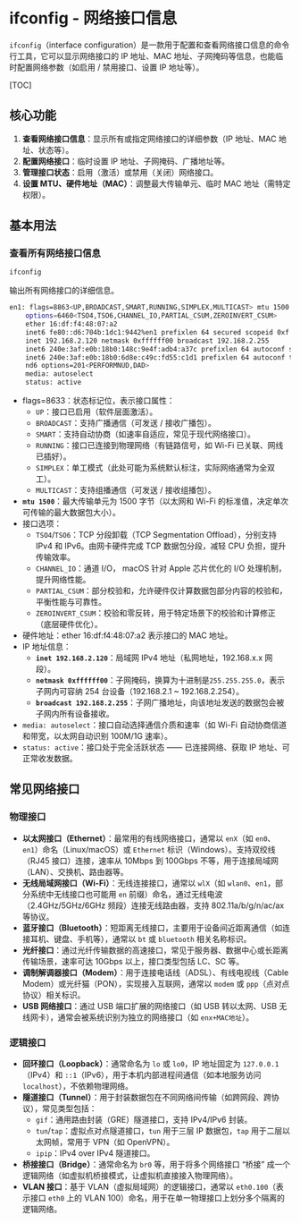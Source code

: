 # ifconfig - 网络接口信息

`ifconfig`（interface configuration）是一款用于配置和查看网络接口信息的命令行工具，它可以显示网络接口的 IP 地址、MAC 地址、子网掩码等信息，也能临时配置网络参数（如启用 / 禁用接口、设置 IP 地址等）。

[TOC]

## 核心功能

1. **查看网络接口信息**：显示所有或指定网络接口的详细参数（IP 地址、MAC 地址、状态等）。
2. **配置网络接口**：临时设置 IP 地址、子网掩码、广播地址等。
3. **管理接口状态**：启用（激活）或禁用（关闭）网络接口。
4. **设置 MTU、硬件地址（MAC）**：调整最大传输单元、临时 MAC 地址（需特定权限）。

## 基本用法

### 查看所有网络接口信息

```bash
ifconfig
```

输出所有网络接口的详细信息。

```bash
en1: flags=8863<UP,BROADCAST,SMART,RUNNING,SIMPLEX,MULTICAST> mtu 1500
	options=6460<TSO4,TSO6,CHANNEL_IO,PARTIAL_CSUM,ZEROINVERT_CSUM>
	ether 16:df:f4:48:07:a2
	inet6 fe80::d6:704b:1dc1:9442%en1 prefixlen 64 secured scopeid 0xf 
	inet 192.168.2.120 netmask 0xffffff00 broadcast 192.168.2.255
	inet6 240e:3af:e0b:18b0:148c:9e4f:adb4:a37c prefixlen 64 autoconf secured 
	inet6 240e:3af:e0b:18b0:6d8e:c49c:fd55:c1d1 prefixlen 64 autoconf temporary 
	nd6 options=201<PERFORMNUD,DAD>
	media: autoselect
	status: active
```

- flags=8633：状态标记位，表示接口属性：
  - `UP`：接口已启用（软件层面激活）。
  - `BROADCAST`：支持广播通信（可发送 / 接收广播包）。
  - `SMART`：支持自动协商（如速率自适应，常见于现代网络接口）。
  - `RUNNING`：接口已连接到物理网络（有链路信号，如 Wi-Fi 已关联、网线已插好）。
  - `SIMPLEX`：单工模式（此处可能为系统默认标注，实际网络通常为全双工）。
  - `MULTICAST`：支持组播通信（可发送 / 接收组播包）。
- **`mtu 1500`**：最大传输单元为 1500 字节（以太网和 Wi-Fi 的标准值，决定单次可传输的最大数据包大小）。
- 接口选项：
  - `TSO4`/`TSO6`：TCP 分段卸载（TCP Segmentation Offload），分别支持 IPv4 和 IPv6。由网卡硬件完成 TCP 数据包分段，减轻 CPU 负担，提升传输效率。
  - `CHANNEL_IO`：通道 I/O， macOS 针对 Apple 芯片优化的 I/O 处理机制，提升网络性能。
  - `PARTIAL_CSUM`：部分校验和，允许硬件仅计算数据包部分内容的校验和，平衡性能与可靠性。
  - `ZEROINVERT_CSUM`：校验和零反转，用于特定场景下的校验和计算修正（底层硬件优化）。
- 硬件地址：ether 16:df:f4:48:07:a2 表示接口的 MAC 地址。
- IP 地址信息：
  - **`inet 192.168.2.120`**：局域网 IPv4 地址（私网地址，192.168.x.x 网段）。
  - **`netmask 0xffffff00`**：子网掩码，换算为十进制是`255.255.255.0`，表示子网内可容纳 254 台设备（192.168.2.1 ~ 192.168.2.254）。
  - **`broadcast 192.168.2.255`**：子网广播地址，向该地址发送的数据包会被子网内所有设备接收。
- `media: autoselect`：接口自动选择通信介质和速率（如 Wi-Fi 自动协商信道和带宽，以太网自动识别 100M/1G 速率）。
- `status: active`：接口处于完全活跃状态 —— 已连接网络、获取 IP 地址、可正常收发数据。

## 常见网络接口

### 物理接口

- **以太网接口（Ethernet）**：最常用的有线网络接口，通常以 `enX`（如 `en0`、`en1`）命名（Linux/macOS）或 `Ethernet` 标识（Windows）。支持双绞线（RJ45 接口）连接，速率从 10Mbps 到 100Gbps 不等，用于连接局域网（LAN）、交换机、路由器等。
- **无线局域网接口（Wi-Fi）**：无线连接接口，通常以 `wlX`（如 `wlan0`、`en1`，部分系统中无线接口也可能用 `en` 前缀）命名，通过无线电波（2.4GHz/5GHz/6GHz 频段）连接无线路由器，支持 802.11a/b/g/n/ac/ax 等协议。
- **蓝牙接口（Bluetooth）**：短距离无线接口，主要用于设备间近距离通信（如连接耳机、键盘、手机等），通常以 `bt` 或 `bluetooth` 相关名称标识。
- **光纤接口**：通过光纤传输数据的高速接口，常见于服务器、数据中心或长距离传输场景，速率可达 10Gbps 以上，接口类型包括 LC、SC 等。
- **调制解调器接口（Modem）**：用于连接电话线（ADSL）、有线电视线（Cable Modem）或光纤猫（PON），实现接入互联网，通常以 `modem` 或 `ppp`（点对点协议）相关标识。
- **USB 网络接口**：通过 USB 端口扩展的网络接口（如 USB 转以太网、USB 无线网卡），通常会被系统识别为独立的网络接口（如 `enx+MAC地址`）。

### 逻辑接口

- **回环接口（Loopback）**：通常命名为 `lo` 或 `lo0`，IP 地址固定为 `127.0.0.1`（IPv4）和 `::1`（IPv6），用于本机内部进程间通信（如本地服务访问 `localhost`），不依赖物理网络。
- **隧道接口（Tunnel）**：用于封装数据包在不同网络间传输（如跨网段、跨协议），常见类型包括：
  - `gif`：通用路由封装（GRE）隧道接口，支持 IPv4/IPv6 封装。
  - `tun`/`tap`：虚拟点对点隧道接口，`tun` 用于三层 IP 数据包，`tap` 用于二层以太网帧，常用于 VPN（如 OpenVPN）。
  - `ipip`：IPv4 over IPv4 隧道接口。
- **桥接接口（Bridge）**：通常命名为 `br0` 等，用于将多个网络接口 “桥接” 成一个逻辑网络（如虚拟机桥接模式，让虚拟机直接接入物理网络）。
- **VLAN 接口**：基于 VLAN（虚拟局域网）的逻辑接口，通常以 `eth0.100`（表示接口 `eth0` 上的 VLAN 100）命名，用于在单一物理接口上划分多个隔离的逻辑网络。
